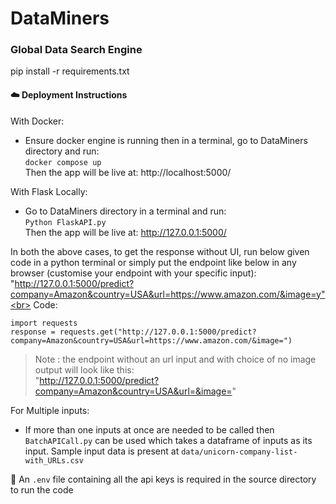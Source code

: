 # DataMiners
### **Global Data Search Engine**<br>
pip install -r requirements.txt

#### :cloud: Deployment Instructions
With Docker: <br>
* Ensure docker engine is running then in a terminal, go to DataMiners directory and run:<br>
`docker compose up` <br>
Then the app will be live at: http://localhost:5000/ <br>

With Flask Locally:  <br>
* Go to DataMiners directory in a terminal and run:<br>
`Python FlaskAPI.py`     <br>
Then the app will be live at: http://127.0.0.1:5000/

In both the above cases, to get the response without UI, run below given code in a python terminal or simply put the endpoint like below in any browser (customise your endpoint with your specific input):<br>
"http://127.0.0.1:5000/predict?company=Amazon&country=USA&url=https://www.amazon.com/&image=y"<br>
Code:
````
import requests
response = requests.get("http://127.0.0.1:5000/predict?company=Amazon&country=USA&url=https://www.amazon.com/&image=")
````

>Note : the endpoint without an url input and with choice of no image output will look like this:<br> "http://127.0.0.1:5000/predict?company=Amazon&country=USA&url=&image="

For Multiple inputs:<br>
* If more than one inputs at once are needed to be called then `BatchAPICall.py` can be used which takes a dataframe of inputs as its input. Sample input data is present at `data/unicorn-company-list-with_URLs.csv`

🚧 An `.env` file containing all the api keys is required in the source directory to run the code
